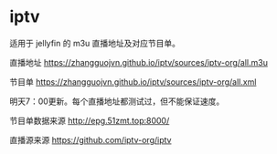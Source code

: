 # iptv

适用于 jellyfin 的 m3u 直播地址及对应节目单。

直播地址
https://zhangguojvn.github.io/iptv/sources/iptv-org/all.m3u

节目单
https://zhangguojvn.github.io/iptv/sources/iptv-org/all.xml

明天7：00更新。每个直播地址都测试过，但不能保证速度。

节目单数据来源 http://epg.51zmt.top:8000/

直播源来源 https://github.com/iptv-org/iptv